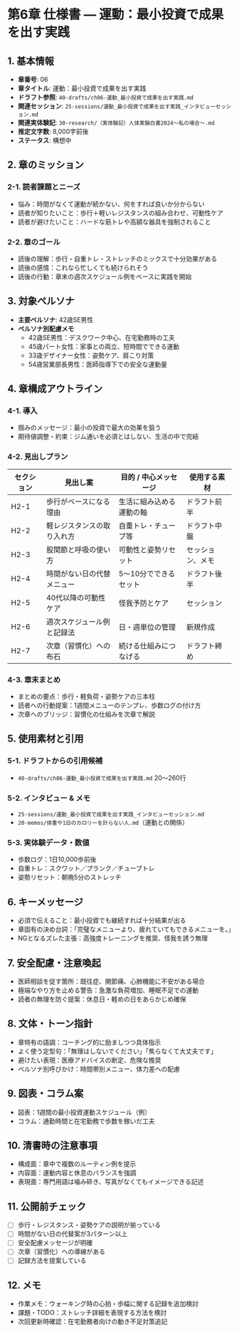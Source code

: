 # 第6章 仕様書 — 運動：最小投資で成果を出す実践

## 1. 基本情報
- **章番号**: 06
- **章タイトル**: 運動：最小投資で成果を出す実践
- **ドラフト参照**: `40-drafts/ch06-運動_最小投資で成果を出す実践.md`
- **関連セッション**: `25-sessions/運動_最小投資で成果を出す実践_インタビューセッション.md`
- **関連実体験記**: `30-research/（実体験記）人体実験白書2024〜私の場合〜.md`
- **推定文字数**: 8,000字前後
- **ステータス**: 構想中

## 2. 章のミッション
### 2-1. 読者課題とニーズ
- 悩み：時間がなくて運動が続かない、何をすれば良いか分からない
- 読者が知りたいこと：歩行＋軽いレジスタンスの組み合わせ、可動性ケア
- 読者が避けたいこと：ハードな筋トレや高額な器具を強制されること

### 2-2. 章のゴール
- 読後の理解：歩行・自重トレ・ストレッチのミックスで十分効果がある
- 読後の感情：これなら忙しくても続けられそう
- 読後の行動：章末の週次スケジュール例をベースに実践を開始

## 3. 対象ペルソナ
- **主要ペルソナ**: 42歳SE男性
- **ペルソナ別配慮メモ**
  - 42歳SE男性：デスクワーク中心、在宅勤務時の工夫
  - 45歳パート女性：家事との両立、短時間でできる運動
  - 33歳デザイナー女性：姿勢ケア、肩こり対策
  - 54歳営業部長男性：医師指導下での安全な運動量

## 4. 章構成アウトライン
### 4-1. 導入
- 掴みのメッセージ：最小の投資で最大の効果を狙う
- 期待値調整・約束：ジム通いを必須とはしない、生活の中で完結

### 4-2. 見出しプラン
| セクション | 見出し案 | 目的 / 中心メッセージ | 使用する素材 |
|-------------|----------|-----------------------|----------------|
| H2-1 | 歩行がベースになる理由 | 生活に組み込める運動の軸 | ドラフト前半 |
| H2-2 | 軽レジスタンスの取り入れ方 | 自重トレ・チューブ等 | ドラフト中盤 |
| H2-3 | 股関節と呼吸の使い方 | 可動性と姿勢リセット | セッション、メモ |
| H2-4 | 時間がない日の代替メニュー | 5〜10分でできるセット | ドラフト後半 |
| H2-5 | 40代以降の可動性ケア | 怪我予防とケア | セッション |
| H2-6 | 週次スケジュール例と記録法 | 日・週単位の管理 | 新規作成 |
| H2-7 | 次章（習慣化）への布石 | 続ける仕組みにつなげる | ドラフト締め |

### 4-3. 章末まとめ
- まとめの要点：歩行・軽負荷・姿勢ケアの三本柱
- 読者への行動提案：1週間メニューのテンプレ、歩数ログの付け方
- 次章へのブリッジ：習慣化の仕組みを次章で解説

## 5. 使用素材と引用
### 5-1. ドラフトからの引用候補
- `40-drafts/ch06-運動_最小投資で成果を出す実践.md` 20〜260行

### 5-2. インタビュー & メモ
- `25-sessions/運動_最小投資で成果を出す実践_インタビューセッション.md`
- `20-memos/体重や1日のカロリーを計らない人.md`（運動との関係）

### 5-3. 実体験データ・数値
- 歩数ログ：1日10,000歩前後
- 自重トレ：スクワット／プランク／チューブトレ
- 姿勢リセット：朝晩5分のストレッチ

## 6. キーメッセージ
- 必須で伝えること：最小投資でも継続すれば十分結果が出る
- 章固有の決め台詞：「完璧なメニューより、疲れていてもできるメニューを。」
- NGとなるズレた主張：高強度トレーニングを推奨、怪我を誘う無理

## 7. 安全配慮・注意喚起
- 医師相談を促す箇所：既往症、関節痛、心肺機能に不安がある場合
- 極端なやり方を止める警告：急激な負荷増加、睡眠不足での運動
- 読者の無理を防ぐ提案：休息日・軽めの日をあらかじめ確保

## 8. 文体・トーン指針
- 章特有の語調：コーチング的に励ましつつ具体指示
- よく使う定型句：「無理はしないでください」「焦らなくて大丈夫です」
- 避けたい表現：医療アドバイスの断定、危険な推奨
- ペルソナ別呼びかけ：時間帯別メニュー、体力差への配慮

## 9. 図表・コラム案
- 図表：1週間の最小投資運動スケジュール（例）
- コラム：通勤時間と在宅勤務で歩数を稼いだ工夫

## 10. 清書時の注意事項
- 構成面：章中で複数のルーティン例を提示
- 内容面：運動内容と休息のバランスを強調
- 表現面：専門用語は噛み砕き、写真がなくてもイメージできる記述

## 11. 公開前チェック
- [ ] 歩行・レジスタンス・姿勢ケアの説明が揃っている
- [ ] 時間がない日の代替案が3パターン以上
- [ ] 安全配慮メッセージが明確
- [ ] 次章（習慣化）への導線がある
- [ ] 記録方法を提案している

## 12. メモ
- 作業メモ：ウォーキング時の心拍・歩幅に関する記録を追加検討
- 課題・TODO：ストレッチ詳細を表現する方法を検討
- 次回更新時確認：在宅勤務者向けの動き不足対策追記
